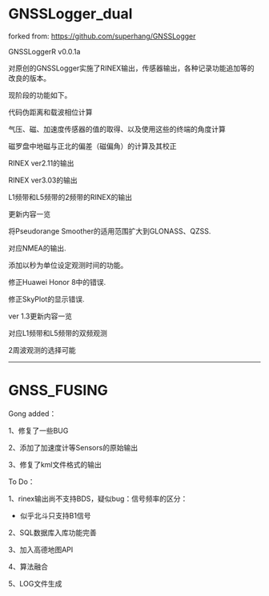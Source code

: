 # GNSSLogger_dual
forked from: https://github.com/superhang/GNSSLogger

GNSSLoggerR v0.0.1a

对原创的GNSSLogger实施了RINEX输出，传感器输出，各种记录功能追加等的改良的版本。

现阶段的功能如下。



代码伪距离和载波相位计算

气压、磁、加速度传感器的值的取得、以及使用这些的终端的角度计算

磁罗盘中地磁与正北的偏差（磁偏角）的计算及其校正

RINEX ver2.11的输出

RINEX ver3.03的输出

L1频带和L5频带的2频带的RINEX的输出



更新内容一览

将Pseudorange Smoother的适用范围扩大到GLONASS、QZSS.

对应NMEA的输出.

添加以秒为单位设定观测时间的功能。

修正Huawei Honor 8中的错误.

修正SkyPlot的显示错误.



ver 1.3更新内容一览

对应L1频带和L5频带的双频观测

2周波观测的选择可能





-------------------

# GNSS_FUSING

Gong added：

1、修复了一些BUG

2、添加了加速度计等Sensors的原始输出

3、修复了kml文件格式的输出



To Do：

1、rinex输出尚不支持BDS，疑似bug：信号频率的区分：

- 似乎北斗只支持B1信号

2、SQL数据库入库功能完善

3、加入高德地图API

4、算法融合

5、LOG文件生成



